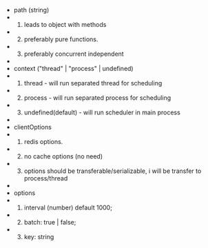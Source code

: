  * path (string)
 * 1. leads to object with methods
 * 2. preferably pure functions.
 * 3. preferably concurrent independent
 * 
 * context ("thread" | "process" | undefined)
 * 1. thread - will run separated thread for scheduling
 * 2. process - will run separated process for scheduling
 * 3. undefined(default) - will run scheduler in main process
 * 
 * clientOptions 
 * 1. redis options.
 * 2. no cache options (no need)
 * 3. options should be transferable/serializable, i will be transfer to process/thread
 * 
 * options
 * 1. interval (number) default 1000;
 * 2. batch: true | false;
 * 3. key: string